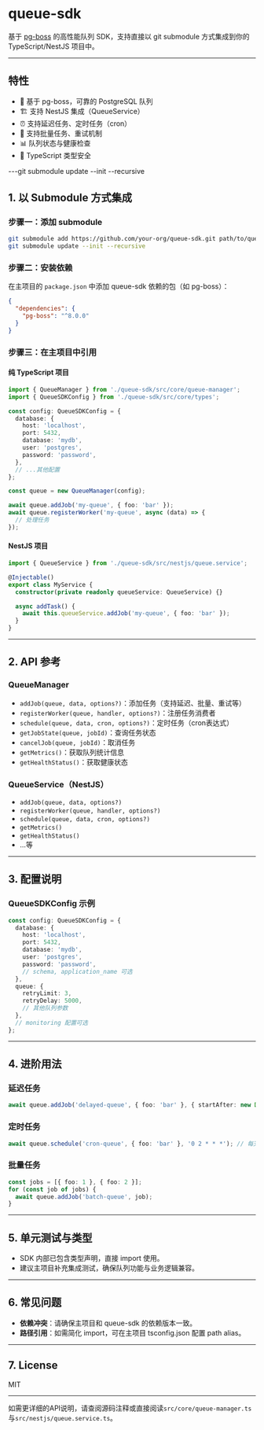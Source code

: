# queue-sdk

基于 [pg-boss](https://github.com/timgit/pg-boss) 的高性能队列 SDK，支持直接以 git submodule 方式集成到你的 TypeScript/NestJS 项目中。

---

## 特性

- 🚀 基于 pg-boss，可靠的 PostgreSQL 队列
- 🏗️ 支持 NestJS 集成（QueueService）
- ⏰ 支持延迟任务、定时任务（cron）
- 🔄 支持批量任务、重试机制
- 📊 队列状态与健康检查
- 🎯 TypeScript 类型安全

---git submodule update --init --recursive

## 1. 以 Submodule 方式集成

### 步骤一：添加 submodule

```bash
git submodule add https://github.com/your-org/queue-sdk.git path/to/queue-sdk
git submodule update --init --recursive
```

### 步骤二：安装依赖

在主项目的 `package.json` 中添加 queue-sdk 依赖的包（如 pg-boss）：

```json
{
  "dependencies": {
    "pg-boss": "^8.0.0"
  }
}
```

### 步骤三：在主项目中引用

#### 纯 TypeScript 项目

```typescript
import { QueueManager } from './queue-sdk/src/core/queue-manager';
import { QueueSDKConfig } from './queue-sdk/src/core/types';

const config: QueueSDKConfig = {
  database: {
    host: 'localhost',
    port: 5432,
    database: 'mydb',
    user: 'postgres',
    password: 'password',
  },
  // ...其他配置
};

const queue = new QueueManager(config);

await queue.addJob('my-queue', { foo: 'bar' });
await queue.registerWorker('my-queue', async (data) => {
  // 处理任务
});
```

#### NestJS 项目

```typescript
import { QueueService } from './queue-sdk/src/nestjs/queue.service';

@Injectable()
export class MyService {
  constructor(private readonly queueService: QueueService) {}

  async addTask() {
    await this.queueService.addJob('my-queue', { foo: 'bar' });
  }
}
```

---

## 2. API 参考

### QueueManager

- `addJob(queue, data, options?)`：添加任务（支持延迟、批量、重试等）
- `registerWorker(queue, handler, options?)`：注册任务消费者
- `schedule(queue, data, cron, options?)`：定时任务（cron表达式）
- `getJobState(queue, jobId)`：查询任务状态
- `cancelJob(queue, jobId)`：取消任务
- `getMetrics()`：获取队列统计信息
- `getHealthStatus()`：获取健康状态

### QueueService（NestJS）

- `addJob(queue, data, options?)`
- `registerWorker(queue, handler, options?)`
- `schedule(queue, data, cron, options?)`
- `getMetrics()`
- `getHealthStatus()`
- ...等

---

## 3. 配置说明

### QueueSDKConfig 示例

```typescript
const config: QueueSDKConfig = {
  database: {
    host: 'localhost',
    port: 5432,
    database: 'mydb',
    user: 'postgres',
    password: 'password',
    // schema, application_name 可选
  },
  queue: {
    retryLimit: 3,
    retryDelay: 5000,
    // 其他队列参数
  },
  // monitoring 配置可选
};
```

---

## 4. 进阶用法

### 延迟任务

```typescript
await queue.addJob('delayed-queue', { foo: 'bar' }, { startAfter: new Date(Date.now() + 60000) }); // 1分钟后执行
```

### 定时任务

```typescript
await queue.schedule('cron-queue', { foo: 'bar' }, '0 2 * * *'); // 每天凌晨2点
```

### 批量任务

```typescript
const jobs = [{ foo: 1 }, { foo: 2 }];
for (const job of jobs) {
  await queue.addJob('batch-queue', job);
}
```

---

## 5. 单元测试与类型

- SDK 内部已包含类型声明，直接 import 使用。
- 建议主项目补充集成测试，确保队列功能与业务逻辑兼容。

---

## 6. 常见问题

- **依赖冲突**：请确保主项目和 queue-sdk 的依赖版本一致。
- **路径引用**：如需简化 import，可在主项目 tsconfig.json 配置 path alias。

---

## 7. License

MIT

---

如需更详细的API说明，请查阅源码注释或直接阅读`src/core/queue-manager.ts`与`src/nestjs/queue.service.ts`。 